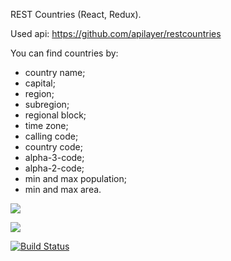 REST Countries (React, Redux).

Used api: https://github.com/apilayer/restcountries

You can find countries by:
- country name;
- capital;
- region;
- subregion;
- regional block;
- time zone;
- calling code;
- country code;
- alpha-3-code;
- alpha-2-code;
- min and max population;
- min and max area.

<a href="https://codeclimate.com/github/nikitaivochkin/countries-test-app/maintainability"><img src="https://api.codeclimate.com/v1/badges/aa9a55923c0d67cffe9a/maintainability" /></a>

<a href="https://codeclimate.com/github/nikitaivochkin/countries-test-app/test_coverage"><img src="https://api.codeclimate.com/v1/badges/aa9a55923c0d67cffe9a/test_coverage" /></a>

[![Build Status](https://travis-ci.org/nikitaivochkin/countries-test-app.svg?branch=master)](https://travis-ci.org/nikitaivochkin/countries-test-app)